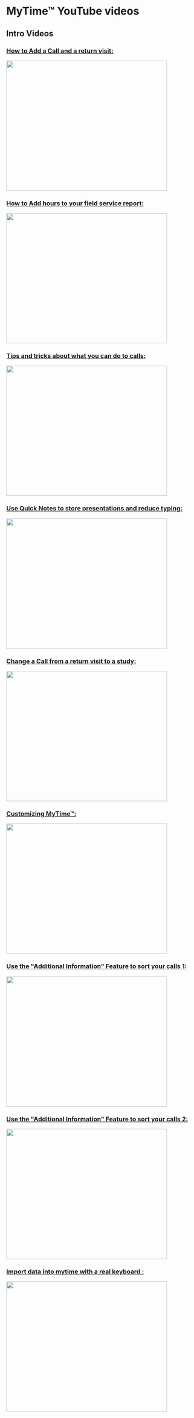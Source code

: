 # MyTime™ YouTube videos #

## Intro Videos ##

### [How to Add a Call and a return visit:](http://www.youtube.com/watch?v=50ZAcNn41Cc) ###
<a href='http://www.youtube.com/watch?feature=player_embedded&v=50ZAcNn41Cc' target='_blank'><img src='http://img.youtube.com/vi/50ZAcNn41Cc/0.jpg' width='425' height=344 /></a>

### [How to Add hours to your field service report:](http://www.youtube.com/watch?v=x8fGgvBscLA) ###
<a href='http://www.youtube.com/watch?feature=player_embedded&v=x8fGgvBscLA' target='_blank'><img src='http://img.youtube.com/vi/x8fGgvBscLA/0.jpg' width='425' height=344 /></a>

### [Tips and tricks about what you can do to calls:](http://www.youtube.com/watch?v=KQhZg2Z3kOA) ###
<a href='http://www.youtube.com/watch?feature=player_embedded&v=KQhZg2Z3kOA' target='_blank'><img src='http://img.youtube.com/vi/KQhZg2Z3kOA/0.jpg' width='425' height=344 /></a>

### [Use Quick Notes to store presentations and reduce typing:](http://www.youtube.com/watch?v=4BV1jW77r7o) ###
<a href='http://www.youtube.com/watch?feature=player_embedded&v=4BV1jW77r7o' target='_blank'><img src='http://img.youtube.com/vi/4BV1jW77r7o/0.jpg' width='425' height=344 /></a>


### [Change a Call from a return visit to a study:](http://www.youtube.com/watch?v=PEtWlNwG9LU) ###
<a href='http://www.youtube.com/watch?feature=player_embedded&v=PEtWlNwG9LU' target='_blank'><img src='http://img.youtube.com/vi/PEtWlNwG9LU/0.jpg' width='425' height=344 /></a>

### [Customizing MyTime™:](http://www.youtube.com/watch?v=pOKndycRm_A) ###
<a href='http://www.youtube.com/watch?feature=player_embedded&v=pOKndycRm_A' target='_blank'><img src='http://img.youtube.com/vi/pOKndycRm_A/0.jpg' width='425' height=344 /></a>

### [Use the "Additional Information" Feature to sort your calls 1:](http://www.youtube.com/watch?v=jtnaeS0k_yY) ###
<a href='http://www.youtube.com/watch?feature=player_embedded&v=jtnaeS0k_yY' target='_blank'><img src='http://img.youtube.com/vi/jtnaeS0k_yY/0.jpg' width='425' height=344 /></a>

### [Use the "Additional Information" Feature to sort your calls 2:](http://www.youtube.com/watch?v=pJrywDhA9Bc) ###
<a href='http://www.youtube.com/watch?feature=player_embedded&v=pJrywDhA9Bc' target='_blank'><img src='http://img.youtube.com/vi/pJrywDhA9Bc/0.jpg' width='425' height=344 /></a>

### [Import data into mytime with a real keyboard :](http://www.youtube.com/watch?v=V4TMPGQrNow) ###
<a href='http://www.youtube.com/watch?feature=player_embedded&v=V4TMPGQrNow' target='_blank'><img src='http://img.youtube.com/vi/V4TMPGQrNow/0.jpg' width='425' height=344 /></a>